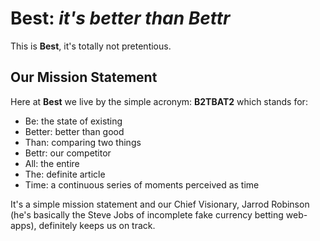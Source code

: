 **Best**: *it's better than Bettr*
==================================

This is **Best**, it's totally not pretentious.

Our Mission Statement
---------------------
Here at **Best** we live by the simple acronym: **B2TBAT2** which stands for:
- Be: the state of existing
- Better: better than good
- Than: comparing two things
- Bettr: our competitor
- All: the entire
- The: definite article
- Time: a continuous series of moments perceived as time

It's a simple mission statement and our Chief Visionary, Jarrod Robinson (he's basically the Steve Jobs of incomplete fake currency betting web-apps), definitely keeps us on track. 

